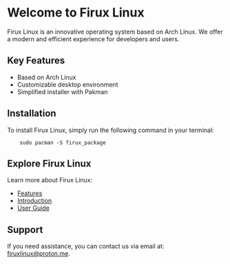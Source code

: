 # Welcome to Firux Linux

Firux Linux is an innovative operating system based on Arch Linux. We offer a modern and efficient experience for developers and users.

## Key Features

- Based on Arch Linux
- Customizable desktop environment
- Simplified installer with Pakman

## Installation

To install Firux Linux, simply run the following command in your terminal:

        sudo pacman -S firux_package

## Explore Firux Linux

Learn more about Firux Linux:

- [Features](features.md)
- [Introduction](intro.md)
- [User Guide](user-guide.md)

## Support

If you need assistance, you can contact us via email at: firuxlinux@proton.me.
